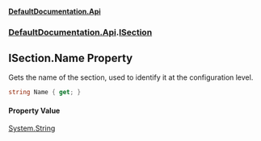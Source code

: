 #### [DefaultDocumentation.Api](index.md 'index')
### [DefaultDocumentation.Api](index.md#DefaultDocumentation.Api 'DefaultDocumentation.Api').[ISection](ISection.md 'DefaultDocumentation.Api.ISection')

## ISection.Name Property

Gets the name of the section, used to identify it at the configuration level.

```csharp
string Name { get; }
```

#### Property Value
[System.String](https://docs.microsoft.com/en-us/dotnet/api/System.String 'System.String')